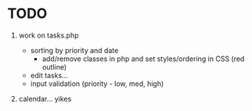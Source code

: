 # TODO

1. work on tasks.php
    - sorting by priority and date
        - add/remove classes in php and set styles/ordering in CSS (red outline)
    - edit tasks...
    - input validation (priority - low, med, high)

2. calendar... yikes
